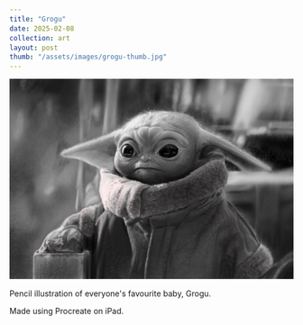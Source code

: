```yaml
---
title: "Grogu"
date: 2025-02-08
collection: art
layout: post
thumb: "/assets/images/grogu-thumb.jpg"
---
```


![Grogu](/assets/images/grogu-full.jpg)

Pencil illustration of everyone's favourite baby, Grogu. 

Made using Procreate on iPad. 